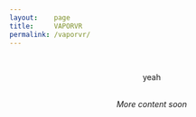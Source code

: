 ```yaml
---
layout:    page
title:     VAPORVR
permalink: /vaporvr/
---
```

<br>
<div align="center">

<p> yeah
</p>
 <br>
<i>More content soon</i>

</div>
